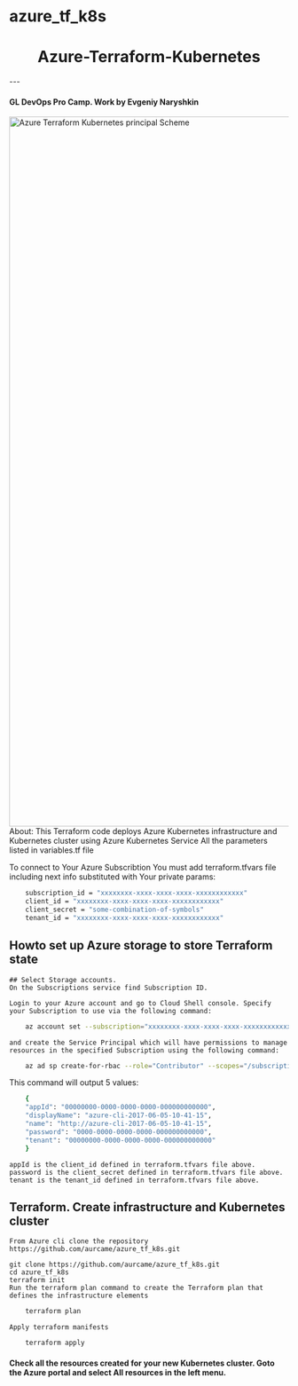 # azure_tf_k8s

 <h1 align="center"> Azure-Terraform-Kubernetes
 </h1>
---

#### GL DevOps Pro Camp. Work by Evgeniy Naryshkin
<img width="1280" alt="Azure Terraform Kubernetes principal Scheme" src="https://user-images.githubusercontent.com/22493407/85980421-0a54bc80-b9eb-11ea-9de7-fb63cfcbd13d.png">
  About:
This Terraform code deploys Azure Kubernetes infrastructure and Kubernetes cluster using Azure Kubernetes Service
All the parameters listed in variables.tf file

To connect to Your Azure Subscribtion You must add terraform.tfvars file including next info substituted with Your private params:
```sh
    subscription_id = "xxxxxxxx-xxxx-xxxx-xxxx-xxxxxxxxxxxx"
    client_id = "xxxxxxxx-xxxx-xxxx-xxxx-xxxxxxxxxxxx"
    client_secret = "some-combination-of-symbols"
    tenant_id = "xxxxxxxx-xxxx-xxxx-xxxx-xxxxxxxxxxxx"
```

## Howto set up Azure storage to store Terraform state
    ## Select Storage accounts.
    On the Subscriptions service find Subscription ID.

    Login to your Azure account and go to Cloud Shell console. Specify your Subscription to use via the following command:
```sh
    az account set --subscription="xxxxxxxx-xxxx-xxxx-xxxx-xxxxxxxxxxxx"
```
    and create the Service Principal which will have permissions to manage resources in the specified Subscription using the following command:
```sh
    az ad sp create-for-rbac --role="Contributor" --scopes="/subscriptions/xxxxxxxx-xxxx-xxxx-xxxx-xxxxxxxxxxxx"
```

This command will output 5 values:
```sh
    {
    "appId": "00000000-0000-0000-0000-000000000000",
    "displayName": "azure-cli-2017-06-05-10-41-15",
    "name": "http://azure-cli-2017-06-05-10-41-15",
    "password": "0000-0000-0000-0000-000000000000",
    "tenant": "00000000-0000-0000-0000-000000000000"
    }
```

    appId is the client_id defined in terraform.tfvars file above.
    password is the client_secret defined in terraform.tfvars file above.
    tenant is the tenant_id defined in terraform.tfvars file above.

## Terraform. Create infrastructure and Kubernetes cluster
    From Azure cli clone the repository https://github.com/aurcame/azure_tf_k8s.git
    
    git clone https://github.com/aurcame/azure_tf_k8s.git
    cd azure_tf_k8s
    terraform init
    Run the terraform plan command to create the Terraform plan that defines the infrastructure elements
```sh
    terraform plan
```

    Apply terraform manifests 
```sh
    terraform apply
```

 #### Check all the resources created for your new Kubernetes cluster. Goto the Azure portal and select All resources in the left menu.
